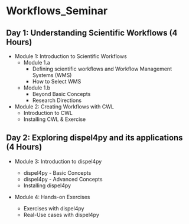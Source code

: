 # Workflows_Seminar

## Day 1: Understanding Scientific Workflows (4 Hours)

- Module 1: Introduction to Scientific Workflows
  - Module 1.a
    - Defining scientific workflows and Workflow Management Systems (WMS)
    - How to Select WMS
  - Module 1.b
    - Beyond Basic Concepts
    - Research Directions
- Module 2: Creating Workflows with CWL
  - Introduction to CWL
  - Installing CWL & Exercise

## Day 2: Exploring dispel4py and its applications (4 Hours)

- Module 3: Introduction to dispel4py
  - dispel4py - Basic Concepts
  - dispel4py - Advanced Concepts
  - Installing dispel4py

- Module 4: Hands-on Exercises
  - Exercises with dispel4py
  - Real-Use cases with dispel4py

